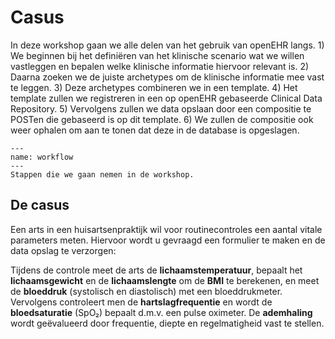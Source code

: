 # Casus

In deze workshop gaan we alle delen van het gebruik van openEHR langs. 1) We beginnen bij het definiëren van het
klinische scenario wat we willen vastleggen en bepalen welke klinische informatie hiervoor relevant is. 2) Daarna 
zoeken we de juiste archetypes om de klinische informatie mee vast te leggen. 3) Deze archetypes combineren
we in een template. 4) Het template zullen we registreren in een op openEHR gebaseerde Clinical Data 
Repository. 5) Vervolgens zullen we data opslaan door een compositie te POSTen die gebaseerd is op dit 
template. 6) We zullen de compositie ook weer ophalen om aan te tonen dat deze in de database is opgeslagen.

```{figure} ./figures/workflow.svg
---
name: workflow
---
Stappen die we gaan nemen in de workshop.
```

## De casus

Een arts in een huisartsenpraktijk wil voor routinecontroles een aantal vitale parameters meten. Hiervoor
wordt u gevraagd een formulier te maken en de data opslag te verzorgen:

Tijdens de controle meet de arts de **lichaamstemperatuur**, bepaalt het **lichaamsgewicht** en de 
**lichaamslengte** om de **BMI** te berekenen, en meet de **bloeddruk** (systolisch en diastolisch) 
met een bloeddrukmeter. Vervolgens controleert men de **hartslagfrequentie** en wordt de **bloedsaturatie** 
(SpO₂) bepaalt d.m.v. een pulse oximeter. De **ademhaling** wordt geëvalueerd door frequentie, diepte en 
regelmatigheid vast te stellen.